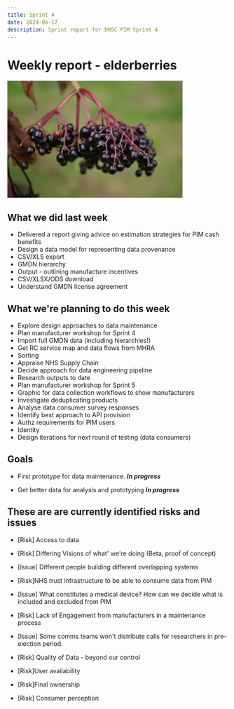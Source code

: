 ```yaml
---
title: Sprint 4
date: 2024-06-17
description: Sprint report for DHSC PIM Sprint 4
---
```


Weekly report - elderberries
============================

![Elderberries](elderberries.jpg)

What we did last week
---------------------

- Delivered a report giving advice on estimation strategies for PIM cash
 benefits
-  Design a data model for representing data provenance
- CSV/XLS export
- GMDN hierarchy
- Output - outlining manufacture incentives
- CSV/XLSX/ODS download
- Understand GMDN license agreement

What we're planning to do this week
-----------------------------------

- Explore design approaches to data maintenance
- Plan manufacturer workshop for Sprint 4
- Import full GMDN data (including hierarchies!)
- Get RC service map and data flows from MHRA
- Sorting
- Appraise NHS Supply Chain
- Decide approach for data engineering pipeline
- Research outputs to date
- Plan manufacturer workshop for Sprint 5
- Graphic for data collection workflows to show manufacturers
- Investigate deduplicating products
- Analyse data consumer survey responses
- Identify best approach to API provision
- Authz requirements for PIM users
- Identity
- Design iterations for next round of testing (data consumers)

Goals
-----

- First prototype for data maintenance.
 <span class="badge bg-info">_**In progress**_</span>

- Get better data for analysis and prototyping
<span class="badge bg-info">_**In progress**_</span>

These are are currently identified risks and issues
---------------------------------------------------

- [Risk] Access to data
- [Risk] Differing Visions of what' we're doing (Beta, proof of concept)
- [Issue] Different people building different overlapping systems
- [Risk]NHS trust infrastructure to be able to consume data from PIM
- [Issue] What constitutes a medical device? How can we decide what is included
and excluded from PIM

- [Risk] Lack of Engagement from manufacturers in a maintenance process
- [Issue] Some comms teams won't distribute calls for researchers in
pre-election period.

- [Risk] Quality of Data - beyond our control
- [Risk]User availability
- [Risk]Final ownership
- [Risk] Consumer perception
